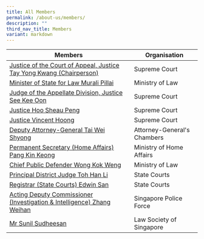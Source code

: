```yaml
---
title: All Members
permalink: /about-us/members/
description: ""
third_nav_title: Members
variant: markdown
---
```

| Members | Organisation | 
| -------- | -------- | 
| [Justice of the Court of Appeal, Justice Tay Yong Kwang (Chairperson)](/about-us/members/tay-yong-kwang)    | Supreme Court     |
| [Minister of State for Law Murali Pillai](/about-us/members/murai-pillai/) | Ministry of Law     |
| [Judge of the Appellate Division, Justice See Kee Oon](/about-us/members/see-kee-oon)    | Supreme Court     |
| [Justice Hoo Sheau Peng](/about-us/members/hoo-sheau-peng)    | Supreme Court     |
| [Justice Vincent Hoong](/about-us/members/vincent-hoong)    | Supreme Court     |
| [Deputy Attorney-General Tai Wei Shyong](/about-us/members/tai-wei-shyong)    | Attorney-General's Chambers     |
| [Permanent Secretary (Home Affairs) Pang Kin Keong](/about-us/members/pang-kin-keong)    | Ministry of Home Affairs     |
| [Chief Public Defender Wong Kok Weng](/about-us/members/wong-kok-weng/)    | Ministry of Law     |
| [Principal District Judge Toh Han Li](/about-us/members/toh-han-li)    | State Courts     |
| [Registrar (State Courts) Edwin San](/about-us/members/edwin-san)    | State Courts     |
| [Acting Deputy Commissioner (Investigation & Intelligence) Zhang Weihan](/about-us/members/zhang-weihan)  | Singapore Police Force     |		
| [Mr Sunil Sudheesan](/about-us/members/sunil-sudheesan)    | Law Society of Singapore     |